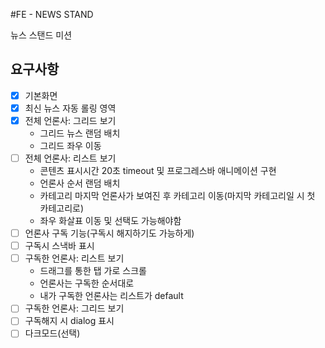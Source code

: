 #FE - NEWS STAND

뉴스 스탠드 미션

## 요구사항

- [x] 기본화면
- [x] 최신 뉴스 자동 롤링 영역
- [x] 전체 언론사: 그리드 보기
  - 그리드 뉴스 랜덤 배치
  - 그리드 좌우 이동
- [ ] 전체 언론사: 리스트 보기
  - 콘텐츠 표시시간 20초 timeout 및 프로그레스바 애니메이션 구현
  - 언론사 순서 랜덤 배치
  - 카테고리 마지막 언론사가 보여진 후 카테고리 이동(마지막 카테고리일 시 첫 카테고리로)
  - 좌우 화살표 이동 및 선택도 가능해야함
- [ ] 언론사 구독 기능(구독시 해지하기도 가능하게)
- [ ] 구독시 스낵바 표시
- [ ] 구독한 언론사: 리스트 보기
  - 드래그를 통한 탭 가로 스크롤
  - 언론사는 구독한 순서대로
  - 내가 구독한 언론사는 리스트가 default
- [ ] 구독한 언론사: 그리드 보기
- [ ] 구독해지 시 dialog 표시
- [ ] 다크모드(선택)
